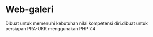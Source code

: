 # Web-galeri
Dibuat untuk memenuhi kebutuhan nilai kompetensi diri.dibuat untuk persiapan PRA-UKK menggunakan PHP 7.4

